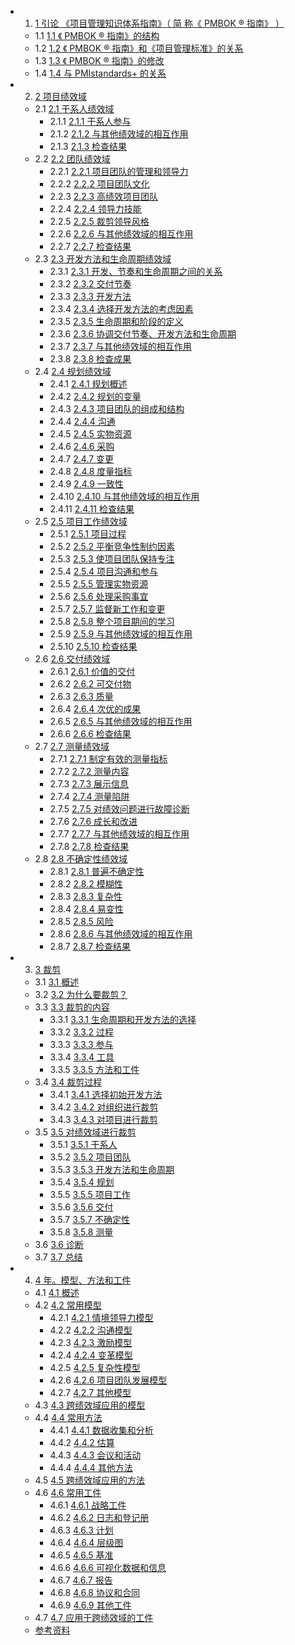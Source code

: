 <!-- vscode-markdown-toc -->
* 1. [1 引论 《项目管理知识体系指南》（ 简 称《 PMBOK ® 指南》 ）](#-1)
  * 1.1 [1.1 《 PMBOK ® 指南》的结构](#-1)
  * 1.2 [1.2 《 PMBOK ® 指南》和《项目管理标准》的关系](#-1)
  * 1.3 [1.3 《 PMBOK ® 指南》的修改](#-1)
  * 1.4 [1.4 与 PMIstandards+ 的关系](#-1)
* 2. [2 项目绩效域](#-1)
  * 2.1 [2.1 干系人绩效域](#-1)
      * 2.1.1 [2.1.1 干系人参与](#-1)
      * 2.1.2 [2.1.2 与其他绩效域的相互作用](#-1)
      * 2.1.3 [2.1.3 检查结果](#-1)
  * 2.2 [2.2 团队绩效域](#-1)
      * 2.2.1 [2.2.1 项目团队的管理和领导力](#-1)
      * 2.2.2 [2.2.2 项目团队文化](#-1)
      * 2.2.3 [2.2.3 高绩效项目团队](#-1)
      * 2.2.4 [2.2.4 领导力技能](#-1)
      * 2.2.5 [2.2.5 裁剪领导风格](#-1)
      * 2.2.6 [2.2.6 与其他绩效域的相互作用](#-1)
      * 2.2.7 [2.2.7 检查结果](#-1)
  * 2.3 [2.3 开发方法和生命周期绩效域](#-1)
      * 2.3.1 [2.3.1 开发、节奏和生命周期之间的关系](#-1)
      * 2.3.2 [2.3.2 交付节奏](#-1)
      * 2.3.3 [2.3.3 开发方法](#-1)
      * 2.3.4 [2.3.4 选择开发方法的考虑因素](#-1)
      * 2.3.5 [2.3.5 生命周期和阶段的定义](#-1)
      * 2.3.6 [2.3.6 协调交付节奏、开发方法和生命周期](#-1)
      * 2.3.7 [2.3.7 与其他绩效域的相互作用](#-1)
      * 2.3.8 [2.3.8 检查成果](#-1)
  * 2.4 [2.4 规划绩效域](#-1)
      * 2.4.1 [2.4.1 规划概述](#-1)
      * 2.4.2 [2.4.2 规划的变量](#-1)
      * 2.4.3 [2.4.3 项目团队的组成和结构](#-1)
      * 2.4.4 [2.4.4 沟通](#-1)
      * 2.4.5 [2.4.5 实物资源](#-1)
      * 2.4.6 [2.4.6 采购](#-1)
      * 2.4.7 [2.4.7 变更](#-1)
      * 2.4.8 [2.4.8 度量指标](#-1)
      * 2.4.9 [2.4.9 一致性](#-1)
      * 2.4.10 [2.4.10 与其他绩效域的相互作用](#-1)
      * 2.4.11 [2.4.11 检查结果](#-1)
  * 2.5 [2.5 项目工作绩效域](#-1)
      * 2.5.1 [2.5.1 项目过程](#-1)
      * 2.5.2 [2.5.2 平衡竞争性制约因素](#-1)
      * 2.5.3 [2.5.3 使项目团队保持专注](#-1)
      * 2.5.4 [2.5.4 项目沟通和参与](#-1)
      * 2.5.5 [2.5.5 管理实物资源](#-1)
      * 2.5.6 [2.5.6 处理采购事宜](#-1)
      * 2.5.7 [2.5.7 监督新工作和变更](#-1)
      * 2.5.8 [2.5.8 整个项目期间的学习](#-1)
      * 2.5.9 [2.5.9 与其他绩效域的相互作用](#-1)
      * 2.5.10 [2.5.10 检查结果](#-1)
  * 2.6 [2.6 交付绩效域](#-1)
      * 2.6.1 [2.6.1 价值的交付](#-1)
      * 2.6.2 [2.6.2 可交付物](#-1)
      * 2.6.3 [2.6.3 质量](#-1)
      * 2.6.4 [2.6.4 次优的成果](#-1)
      * 2.6.5 [2.6.5 与其他绩效域的相互作用](#-1)
      * 2.6.6 [2.6.6 检查结果](#-1)
  * 2.7 [2.7 测量绩效域](#-1)
      * 2.7.1 [2.7.1 制定有效的测量指标](#-1)
      * 2.7.2 [2.7.2 测量内容](#-1)
      * 2.7.3 [2.7.3 展示信息](#-1)
      * 2.7.4 [2.7.4 测量陷阱](#-1)
      * 2.7.5 [2.7.5 对绩效问题进行故障诊断](#-1)
      * 2.7.6 [2.7.6 成长和改进](#-1)
      * 2.7.7 [2.7.7 与其他绩效域的相互作用](#-1)
      * 2.7.8 [2.7.8 检查结果](#-1)
  * 2.8 [2.8 不确定性绩效域](#-1)
      * 2.8.1 [2.8.1 普遍不确定性](#-1)
      * 2.8.2 [2.8.2 模糊性](#-1)
      * 2.8.3 [2.8.3 复杂性](#-1)
      * 2.8.4 [2.8.4 易变性](#-1)
      * 2.8.5 [2.8.5 风险](#-1)
      * 2.8.6 [2.8.6 与其他绩效域的相互作用](#-1)
      * 2.8.7 [2.8.7 检查结果](#-1)
* 3. [3 裁剪](#-1)
  * 3.1 [3.1 概述](#-1)
  * 3.2 [3.2 为什么要裁剪？](#-1)
  * 3.3 [3.3 裁剪的内容](#-1)
      * 3.3.1 [3.3.1 生命周期和开发方法的选择](#-1)
      * 3.3.2 [3.3.2 过程](#-1)
      * 3.3.3 [3.3.3 参与](#-1)
      * 3.3.4 [3.3.4 工具](#-1)
      * 3.3.5 [3.3.5 方法和工件](#-1)
  * 3.4 [3.4 裁剪过程](#-1)
      * 3.4.1 [3.4.1 选择初始开发方法](#-1)
      * 3.4.2 [3.4.2 对组织进行裁剪](#-1)
      * 3.4.3 [3.4.3 对项目进行裁剪](#-1)
  * 3.5 [3.5 对绩效域进行裁剪](#-1)
      * 3.5.1 [3.5.1 干系人](#-1)
      * 3.5.2 [3.5.2 项目团队](#-1)
      * 3.5.3 [3.5.3 开发方法和生命周期](#-1)
      * 3.5.4 [3.5.4 规划](#-1)
      * 3.5.5 [3.5.5 项目工作](#-1)
      * 3.5.6 [3.5.6 交付](#-1)
      * 3.5.7 [3.5.7 不确定性](#-1)
      * 3.5.8 [3.5.8 测量](#-1)
   * 3.6 [3.6 诊断](#-1)
   * 3.7 [3.7 总结](#-1)
* 4. [4 年。模型、方法和工件](#-1)
  * 4.1 [4.1 概述](#-1)
  * 4.2 [4.2 常用模型](#-1)
      * 4.2.1 [4.2.1 情境领导力模型](#-1)
      * 4.2.2 [4.2.2 沟通模型](#-1)
      * 4.2.3 [4.2.3 激励模型](#-1)
      * 4.2.4 [4.2.4 变革模型](#-1)
      * 4.2.5 [4.2.5 复杂性模型](#-1)
      * 4.2.6 [4.2.6 项目团队发展模型](#-1)
      * 4.2.7 [4.2.7 其他模型](#-1)
  * 4.3 [4.3 跨绩效域应用的模型](#-1)
  * 4.4 [4.4 常用方法](#-1)
      * 4.4.1 [4.4.1 数据收集和分析](#-1)
      * 4.4.2 [4.4.2 估算](#-1)
      * 4.4.3 [4.4.3 会议和活动](#-1)
      * 4.4.4 [4.4.4 其他方法](#-1)
  * 4.5 [4.5 跨绩效域应用的方法](#-1)
  * 4.6 [4.6 常用工件](#-1)
      * 4.6.1 [4.6.1 战略工件](#-1)
      * 4.6.2 [4.6.2 日志和登记册](#-1)
      * 4.6.3 [4.6.3 计划](#-1)
      * 4.6.4 [4.6.4 层级图](#-1)
      * 4.6.5 [4.6.5 基准](#-1)
      * 4.6.6 [4.6.6 可视化数据和信息](#-1)
      * 4.6.7 [4.6.7 报告](#-1)
      * 4.6.8 [4.6.8 协议和合同](#-1)
      * 4.6.9 [4.6.9 其他工件](#-1)
  * 4.7 [4.7 应用于跨绩效域的工件](#-1)
  * [参考资料](#-1)
<!-- vscode-markdown-toc-config
	numbering=true
	autoSave=true
	/vscode-markdown-toc-config -->
<!-- /vscode-markdown-toc -->

